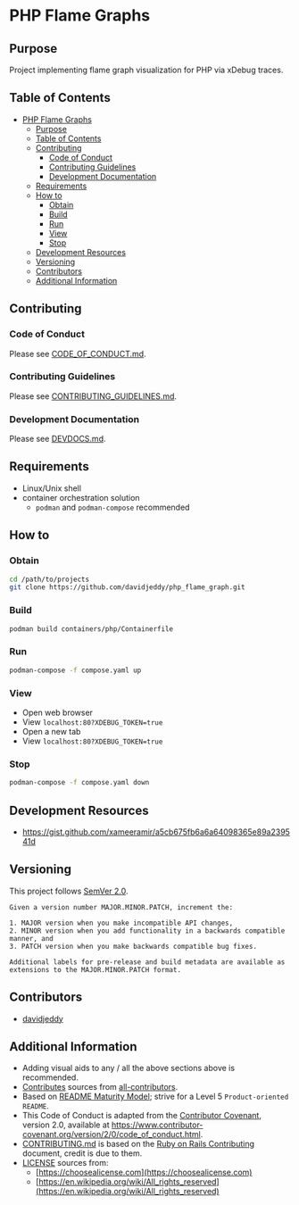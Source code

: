 # PHP Flame Graphs

## Purpose

Project implementing flame graph visualization for PHP via xDebug traces.

## Table of Contents

- [PHP Flame Graphs](#php-flame-graphs)
  - [Purpose](#purpose)
  - [Table of Contents](#table-of-contents)
  - [Contributing](#contributing)
    - [Code of Conduct](#code-of-conduct)
    - [Contributing Guidelines](#contributing-guidelines)
    - [Development Documentation](#development-documentation)
  - [Requirements](#requirements)
  - [How to](#how-to)
    - [Obtain](#obtain)
    - [Build](#build)
    - [Run](#run)
    - [View](#view)
    - [Stop](#stop)
  - [Development Resources](#development-resources)
  - [Versioning](#versioning)
  - [Contributors](#contributors)
  - [Additional Information](#additional-information)

## Contributing

### Code of Conduct

Please see [CODE_OF_CONDUCT.md](./CODE_OF_CONDUCT.md).

### Contributing Guidelines

Please see [CONTRIBUTING_GUIDELINES.md](./CONTRIBUTING_GUIDELINES.md).

### Development Documentation

Please see [DEVDOCS.md](./DEVDOCS.md).

## Requirements

- Linux/Unix shell
- container orchestration solution
  - `podman` and `podman-compose` recommended

## How to

### Obtain

```sh
cd /path/to/projects
git clone https://github.com/davidjeddy/php_flame_graph.git
```

### Build

```sh
podman build containers/php/Containerfile
```

### Run

```sh
podman-compose -f compose.yaml up
```

### View

- Open web browser
- View `localhost:80?XDEBUG_TOKEN=true`
- Open a new tab
- View `localhost:80?XDEBUG_TOKEN=true`

### Stop

```sh
podman-compose -f compose.yaml down
```
## Development Resources

- https://gist.github.com/xameeramir/a5cb675fb6a6a64098365e89a239541d

## Versioning

This project follows [SemVer 2.0](https://semver.org/).

```quote
Given a version number MAJOR.MINOR.PATCH, increment the:

1. MAJOR version when you make incompatible API changes,
2. MINOR version when you add functionality in a backwards compatible manner, and
3. PATCH version when you make backwards compatible bug fixes.

Additional labels for pre-release and build metadata are available as extensions to the MAJOR.MINOR.PATCH format.
```

## Contributors

- [davidjeddy](https://github.com/davidjeddy)

## Additional Information

- Adding visual aids to any / all the above sections above is recommended.
- [Contributes](##Contributors) sources from [all-contributors](https://github.com/all-contributors/all-contributors).
- Based on [README Maturity Model](https://github.com/LappleApple/feedmereadmes/blob/master/README-maturity-model.md); strive for a Level 5 `Product-oriented README`.
- This Code of Conduct is adapted from the [Contributor Covenant](https://www.contributor-covenant.org), version 2.0, available at https://www.contributor-covenant.org/version/2/0/code_of_conduct.html.
- [CONTRIBUTING.md](./CONTRIBUTING.md) is based on the [Ruby on Rails Contributing](https://github.com/rails/rails/blob/master/CONTRIBUTING.md) document, credit is due to them.
- [LICENSE](./LICENSE.md) sources from:
  - [https://choosealicense.com](https://choosealicense.com)
  - [https://en.wikipedia.org/wiki/All_rights_reserved](https://en.wikipedia.org/wiki/All_rights_reserved)
